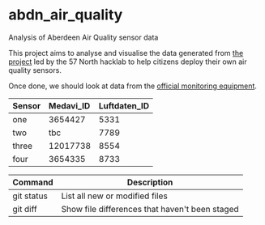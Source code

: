 # abdn_air_quality
Analysis of Aberdeen Air Quality sensor data

This project aims to analyse and visualise the data generated from [the project](https://wiki.57north.org.uk/index.php/Projects:Air_Quality_Monitor) led by the 57 North hacklab to help citizens deploy their own air quality sensors. 

Once done, we should look at data from the [official monitoring equipment](http://www.scottishairquality.co.uk/latest/site-info.php?site_id=ABD0&view=latest).


| Sensor  | Medavi_ID | Luftdaten_ID |
| :------ |:----------| :---------- |
| one     | 3654427   | 5331         |
| two     | tbc       | 7789         |
| three   | 12017738  | 8554         |
| four    | 3654335   | 8733         |

| Command | Description |
| --- | --- |
| git status | List all new or modified files |
| git diff | Show file differences that haven't been staged |